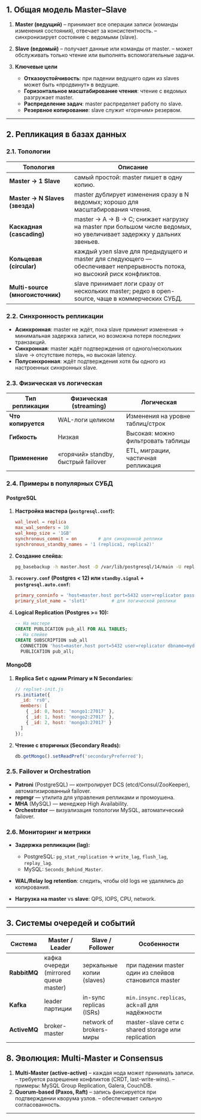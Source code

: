 ## 1. Общая модель Master–Slave

1. **Master (ведущий)**
   – принимает все операции записи (команды изменения состояния), отвечает за консистентность.
   – синхронизирует состояние с ведомыми (slave).
2. **Slave (ведомый)**
   – получает данные или команды от master.
   – может обслуживать только чтение или выполнять вспомогательные задачи.
3. **Ключевые цели**

    * **Отказоустойчивость**: при падении ведущего один из slaves может быть «продвинут» в ведущие.
    * **Горизонтальное масштабирование чтения**: чтение с ведомых разгружает master.
    * **Распределение задач**: master распределяет работу по slave.
    * **Резервное копирование**: slave служит «горячим» резервом.

---

## 2. Репликация в базах данных

### 2.1. Топологии

| Топология                        | Описание                                                                                                                   |
| -------------------------------- | -------------------------------------------------------------------------------------------------------------------------- |
| **Master → 1 Slave**             | самый простой: master пишет в одну копию.                                                                                  |
| **Master → N Slaves (звезда)**   | master дублирует изменения сразу в N ведомых; хорошо для масштабирования чтения.                                           |
| **Каскадная (cascading)**        | master → A → B → C; снижает нагрузку на master при большом числе ведомых, но увеличивает задержку у дальних звеньев.       |
| **Кольцевая (circular)**         | каждый узел slave для предыдущего и master для следующего — обеспечивает непрерывность потока, но высокий риск конфликтов. |
| **Multi-source (многоисточник)** | slave принимает логи сразу от нескольких master; редко в open-source, чаще в коммерческих СУБД.                            |

### 2.2. Синхронность репликации

* **Асинхронная**: master не ждёт, пока slave применит изменения → минимальная задержка записи, но возможна потеря последних транзакций.
* **Синхронная**: master ждёт подтверждения от одного/нескольких slave → отсутствие потерь, но высокая latency.
* **Полусинхронная**: ждёт подтверждения хотя бы одного из настроенных синхронных slave.

### 2.3. Физическая vs логическая

| Тип репликации     | Физическая (streaming)              | Логическая                          |
| ------------------ | ----------------------------------- | ----------------------------------- |
| **Что копируется** | WAL-логи целиком                    | Изменения на уровне таблиц/строк    |
| **Гибкость**       | Низкая                              | Высокая: можно фильтровать таблицы  |
| **Применение**     | «горячий» standby, быстрый failover | ETL, миграции, частичная репликация |

### 2.4. Примеры в популярных СУБД

#### PostgreSQL

1. **Настройка мастера (`postgresql.conf`):**

   ```conf
   wal_level = replica
   max_wal_senders = 10
   wal_keep_size = '1GB'
   synchronous_commit = on        # для синхронной реплики
   synchronous_standby_names = '1 (replica1, replica2)'
   ```
2. **Создание слейва:**

   ```bash
   pg_basebackup -h master.host -D /var/lib/postgresql/14/main -U replicator -Fp -Xs -P
   ```
3. **`recovery.conf` (Postgres < 12) или `standby.signal` + `postgresql.auto.conf`:**

   ```conf
   primary_conninfo = 'host=master.host port=5432 user=replicator password=secret'
   primary_slot_name = 'slot1'         # для логической реплики
   ```
4. **Logical Replication (Postgres >= 10):**

   ```sql
   -- На мастере
   CREATE PUBLICATION pub_all FOR ALL TABLES;
   -- На слейве
   CREATE SUBSCRIPTION sub_all
     CONNECTION 'host=master.host port=5432 user=replicator dbname=mydb'
     PUBLICATION pub_all;
   ```

#### MongoDB

1. **Replica Set с одним Primary и N Secondaries:**

   ```js
   // replset-init.js
   rs.initiate({
     _id: 'rs0',
     members: [
       { _id: 0, host: 'mongo1:27017' },
       { _id: 1, host: 'mongo2:27017' },
       { _id: 2, host: 'mongo3:27017' }
     ]
   });
   ```
2. **Чтение с вторичных (Secondary Reads):**

   ```js
   db.getMongo().setReadPref('secondaryPreferred');
   ```

### 2.5. Failover и Orchestration

* **Patroni** (PostgreSQL) — контролирует DCS (etcd/Consul/ZooKeeper), автоматизированный failover.
* **repmgr** — утилита для управления репликами и промоушена.
* **MHA** (MySQL) — менеджер High Availability.
* **Orchestrator** — визуализация топологии MySQL, автоматический failover.

### 2.6. Мониторинг и метрики

* **Задержка репликации (lag):**

    * PostgreSQL: `pg_stat_replication` → `write_lag`, `flush_lag`, `replay_lag`.
    * MySQL: `Seconds_Behind_Master`.
* **WAL/Relay log retention**: следить, чтобы old logs не удалялись до копирования.
* **Нагрузка на master** vs **slave**: QPS, IOPS, CPU, network.

---

## 3. Системы очередей и событий

| Система      | Master / Leader                       | Slave / Follower          | Особенности                                          |
| ------------ | ------------------------------------- | ------------------------- | ---------------------------------------------------- |
| **RabbitMQ** | кафка очереди (mirrored queue master) | зеркальные копии (slaves) | при падении master один из слейвов становится master |
| **Kafka**    | leader партиции                       | in-sync replicas (ISRs)   | `min.insync.replicas`, ack=all для надёжности        |
| **ActiveMQ** | broker-master                         | network of brokers-миры   | master-slave сети с shared storage или replication   |

## 8. Эволюция: Multi-Master и Consensus

1. **Multi-Master (active-active)**
   – каждая нода может принимать записи.
   – требуется разрешение конфликтов (CRDT, last-write-wins).
   – примеры: MySQL Group Replication, Galera, CouchDB.
2. **Quorum-based (Paxos, Raft)**
   – запись фиксируется при подтверждении кворума узлов.
   – обеспечивает сильную согласованность.

---
